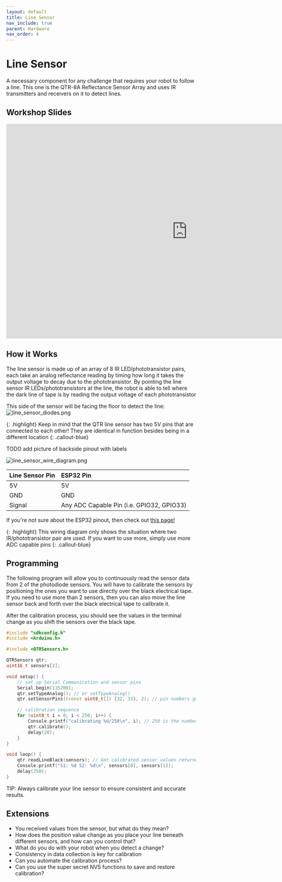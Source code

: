 ```yaml
---
layout: default
title: Line Sensor
nav_include: true
parent: Hardware
nav_order: 4
---
```


# Line Sensor
A necessary component for any challenge that requires your robot to follow a line. This one is the QTR-8A Reflectance Sensor Array and uses IR transmitters and receivers on it to detect lines.

## Workshop Slides
<iframe src="https://docs.google.com/presentation/d/1Hs6NceBqnyrwj3lxO_192RLk6LQGkcfpnS2Lv2SEOHE/embed?start=false" 
        frameborder="0" 
        width="960" 
        height="569" 
        allowfullscreen="true" 
        mozallowfullscreen="true" 
        webkitallowfullscreen="true">
</iframe>

## How it Works
The line sensor is made up of an array of 8 IR LED/phototransistor pairs, each take an analog reflectance reading by timing how long it takes the output voltage to decay due to the phototransistor. By pointing the line sensor IR LEDs/phototransistors at the line, the robot is able to tell where the dark line of tape is by reading the output voltage of each phototransistor

This side of the sensor will be facing the floor to detect the line:
<img src="{{ '/_assets/images/line_sensor_diodes.png' | prepend: site.baseurl }}" alt="line_sensor_diodes.png">

{: .highlight}
Keep in mind that the QTR line sensor has two 5V pins that are connected to each other! They are identical in function besides being in a different location
{: .callout-blue}

TODO add picture of backside pinout with labels

<img src="{{ '/_assets/images/line_sensor_wire_diagram.png' | prepend: site.baseurl }}" alt="line_sensor_wire_diagram.png">

| Line Sensor Pin   | ESP32 Pin          |
|:-------------|:------------------|
| 5V | 5V                      |
| GND         | GND      |
| Signal      |  Any ADC Capable Pin (i.e. GPIO32, GPIO33)    |

If you're not sure about the ESP32 pinout, then check out [this page!](https://ut-ras.github.io/RobotathonESP32/getting-started/microcontroller-interface)

{: .highlight}
This wiring diagram only shows the situation where two IR/phototransistor pair are used. If you want to use more, simply use more ADC capable pins
{: .callout-blue}

## Programming
The following program will allow you to continuously read the sensor data from 2 of the photodiode sensors. You will have to calibrate the sensors by positioning the ones you want to use directly over  the black electrical tape. If you need to use more than 2 sensors, then you can also move the line sensor back and forth over the black electrical tape to calibrate it.

After the calibration process, you should see the values in the terminal change as you shift the sensors over the black tape.

```cpp
#include "sdkconfig.h"
#include <Arduino.h>

#include <QTRSensors.h>

QTRSensors qtr;
uint16_t sensors[2];

void setup() {
    // set up Serial Communication and sensor pins
    Serial.begin(115200);
    qtr.setTypeAnalog(); // or setTypeAnalog()
    qtr.setSensorPins((const uint8_t[]) {32, 33}, 2); // pin numbers go in the curly brackets {}, and number of sensors in use goes after

    // calibration sequence
    for (uint8_t i = 0; i < 250; i++) { 
        Console.printf("calibrating %d/250\n", i); // 250 is the number of calibrations recommended by manufacturer
        qtr.calibrate(); 
        delay(20);
    }
}

void loop() {
    qtr.readLineBlack(sensors); // Get calibrated sensor values returned into sensors[]
    Console.printf("S1: %d S2: %d\n", sensors[0], sensors[1]);
    delay(250);
}
```

TIP: Always calibrate your line sensor to ensure consistent and accurate results.

## Extensions
* You received values from the sensor, but what do they mean? 
* How does the position value change as you place your line beneath different sensors, and how can you control that? 
* What do you do with your robot when you detect a change?
* Consistency in data collection is key for calibration
 * Can you automate the calibration process?
 * Can you use the super secret NVS functions to save and restore calibration?


